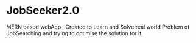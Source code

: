 # JobSeeker2.0
MERN based webApp , Created to Learn and Solve real world Problem of JobSearching and trying to optimise the solution for it.
